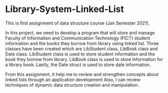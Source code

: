 # Library-System-Linked-List

This is first assignment of data structure course (Jan Semester 2021). 

In this project, we need to develop a program that will store and manage Faculty of Information and Communication Technology (FICT) student information and the books they borrow from library using linked list. Three classes have been created which are LibStudent class, LibBook class and Date class. LibStudent class is used to store student information and the book they borrow from library. LibBook class is used to store information for a library book. Lastly, the Date struct is used to store date information.

From this assignment, it help me to review and strengthen concepts about linked lists through an application development  Also, I can review techniques of dynamic data structure creation and manipulation.
